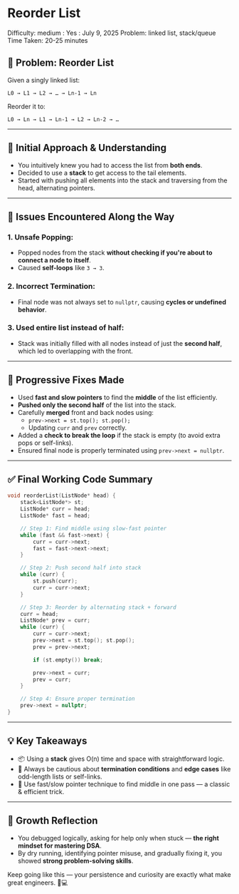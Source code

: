 # Reorder List

Difficulty: medium
 : Yes
: July 9, 2025
Problem: linked list, stack/queue
Time Taken: 20-25 minutes

## 🧩 Problem: Reorder List

Given a singly linked list:

`L0 → L1 → L2 → … → Ln-1 → Ln`

Reorder it to:

`L0 → Ln → L1 → Ln-1 → L2 → Ln-2 → …`

---

## 🧠 Initial Approach & Understanding

- You intuitively knew you had to access the list from **both ends**.
- Decided to use a **stack** to get access to the tail elements.
- Started with pushing all elements into the stack and traversing from the head, alternating pointers.

---

## 🚧 Issues Encountered Along the Way

### 1. **Unsafe Popping:**

- Popped nodes from the stack **without checking if you're about to connect a node to itself**.
- Caused **self-loops** like `3 → 3`.

### 2. **Incorrect Termination:**

- Final node was not always set to `nullptr`, causing **cycles or undefined behavior**.

### 3. **Used entire list instead of half:**

- Stack was initially filled with all nodes instead of just the **second half**, which led to overlapping with the front.

---

## 🔧 Progressive Fixes Made

- Used **fast and slow pointers** to find the **middle** of the list efficiently.
- **Pushed only the second half** of the list into the stack.
- Carefully **merged** front and back nodes using:
    - `prev->next = st.top(); st.pop();`
    - Updating `curr` and `prev` correctly.
- Added a **check to break the loop** if the stack is empty (to avoid extra pops or self-links).
- Ensured final node is properly terminated using `prev->next = nullptr`.

---

## ✅ Final Working Code Summary

```cpp
void reorderList(ListNode* head) {
    stack<ListNode*> st;
    ListNode* curr = head;
    ListNode* fast = head;

    // Step 1: Find middle using slow-fast pointer
    while (fast && fast->next) {
        curr = curr->next;
        fast = fast->next->next;
    }

    // Step 2: Push second half into stack
    while (curr) {
        st.push(curr);
        curr = curr->next;
    }

    // Step 3: Reorder by alternating stack + forward
    curr = head;
    ListNode* prev = curr;
    while (curr) {
        curr = curr->next;
        prev->next = st.top(); st.pop();
        prev = prev->next;

        if (st.empty()) break;

        prev->next = curr;
        prev = curr;
    }

    // Step 4: Ensure proper termination
    prev->next = nullptr;
}

```

---

## 💡 Key Takeaways

- 📦 Using a **stack** gives O(n) time and space with straightforward logic.
- 🎯 Always be cautious about **termination conditions** and **edge cases** like odd-length lists or self-links.
- 🧠 Use fast/slow pointer technique to find middle in one pass — a classic & efficient trick.

---

## 🚀 Growth Reflection

- You debugged logically, asking for help only when stuck — **the right mindset for mastering DSA**.
- By dry running, identifying pointer misuse, and gradually fixing it, you showed **strong problem-solving skills**.

Keep going like this — your persistence and curiosity are exactly what make great engineers. 🌱💻